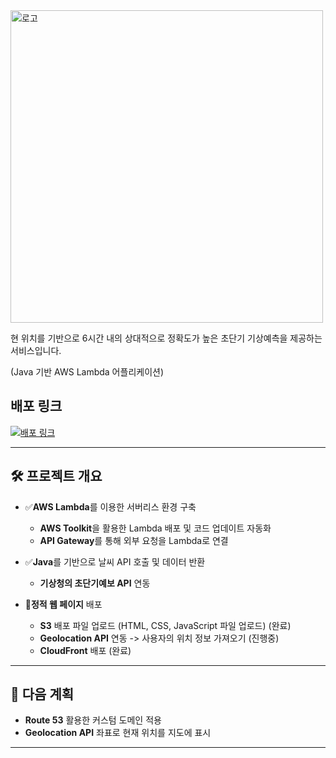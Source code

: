<img src="https://after6ix-s3.s3.ap-northeast-2.amazonaws.com/after6ix_logo.jpg" alt="로고" width="500">

현 위치를 기반으로 6시간 내의 상대적으로 정확도가 높은 초단기 기상예측을 제공하는 서비스입니다.

(Java 기반 AWS Lambda 어플리케이션)

## 배포 링크
[![배포 링크](https://img.shields.io/badge/Deploy-Link-blue?style=for-the-badge)](https://d2uy0kreyqusu8.cloudfront.net/)

---

## 🛠 **프로젝트 개요**

- ✅**AWS Lambda**를 이용한 서버리스 환경 구축
  - **AWS Toolkit**을 활용한 Lambda 배포 및 코드 업데이트 자동화
  - **API Gateway**를 통해 외부 요청을 Lambda로 연결

- ✅**Java**를 기반으로 날씨 API 호출 및 데이터 반환
  - **기상청의 초단기예보 API** 연동

- 🚧**정적 웹 페이지** 배포
  - **S3** 배포 파일 업로드 (HTML, CSS, JavaScript 파일 업로드) (완료)
  - **Geolocation API** 연동 -> 사용자의 위치 정보 가져오기 (진행중)
  - **CloudFront** 배포 (완료)

---

## 🚀 **다음 계획**
- **Route 53** 활용한 커스텀 도메인 적용
- **Geolocation API** 좌표로 현재 위치를 지도에 표시

---

